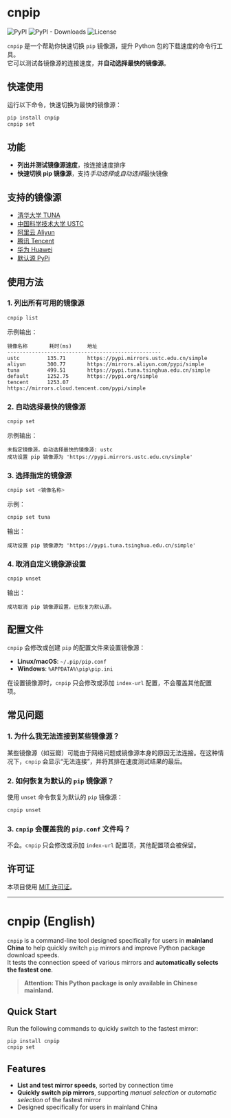 # cnpip

![PyPI](https://img.shields.io/pypi/v/cnpip)
![PyPI - Downloads](https://img.shields.io/pypi/dm/cnpip)
![License](https://img.shields.io/github/license/caoergou/cnpip)

`cnpip` 是一个帮助你快速切换 `pip` 镜像源，提升 Python 包的下载速度的命令行工具。  
它可以测试各镜像源的连接速度，并**自动选择最快的镜像源**。

## 快速使用

运行以下命令，快速切换为最快的镜像源：

```bash
pip install cnpip
cnpip set
```

## 功能

- **列出并测试镜像源速度**，按连接速度排序
- **快速切换 pip 镜像源**，支持*手动选择*或*自动选择*最快镜像

## 支持的镜像源

- [清华大学 TUNA](https://pypi.tuna.tsinghua.edu.cn/simple)
- [中国科学技术大学 USTC](https://pypi.mirrors.ustc.edu.cn/simple)
- [阿里云 Aliyun](https://mirrors.aliyun.com/pypi/simple)
- [腾讯 Tencent](https://mirrors.cloud.tencent.com/pypi/simple)
- [华为 Huawei](https://repo.huaweicloud.com/repository/pypi/simple)
- [默认源 PyPi](https://pypi.org/simple)

## 使用方法

### 1. 列出所有可用的镜像源

```bash
cnpip list
```

示例输出：

```
镜像名称       耗时(ms)     地址
--------------------------------------------------
ustc         135.71       https://pypi.mirrors.ustc.edu.cn/simple
aliyun       300.77       https://mirrors.aliyun.com/pypi/simple
tuna         499.51       https://pypi.tuna.tsinghua.edu.cn/simple
default      1252.75      https://pypi.org/simple
tencent      1253.07      https://mirrors.cloud.tencent.com/pypi/simple
```

### 2. 自动选择最快的镜像源

```bash
cnpip set
```

示例输出：

```
未指定镜像源，自动选择最快的镜像源: ustc
成功设置 pip 镜像源为 'https://pypi.mirrors.ustc.edu.cn/simple'
```

### 3. 选择指定的镜像源

```bash
cnpip set <镜像名称>
```

示例：

```bash
cnpip set tuna
```

输出：

```
成功设置 pip 镜像源为 'https://pypi.tuna.tsinghua.edu.cn/simple'
```

### 4. 取消自定义镜像源设置

```bash
cnpip unset
```

输出：

```
成功取消 pip 镜像源设置，已恢复为默认源。
```

## 配置文件

`cnpip` 会修改或创建 `pip` 的配置文件来设置镜像源：

- **Linux/macOS**: `~/.pip/pip.conf`
- **Windows**: `%APPDATA%\pip\pip.ini`

在设置镜像源时，`cnpip` 只会修改或添加 `index-url` 配置，不会覆盖其他配置项。

## 常见问题

### 1. 为什么我无法连接到某些镜像源？

某些镜像源（如豆瓣）可能由于网络问题或镜像源本身的原因无法连接。在这种情况下，`cnpip` 会显示“无法连接”，并将其排在速度测试结果的最后。

### 2. 如何恢复为默认的 `pip` 镜像源？

使用 `unset` 命令恢复为默认的 `pip` 镜像源：

```bash
cnpip unset
```

### 3. `cnpip` 会覆盖我的 `pip.conf` 文件吗？

不会。`cnpip` 只会修改或添加 `index-url` 配置项，其他配置项会被保留。

## 许可证

本项目使用 [MIT 许可证](LICENSE)。

---

# cnpip (English)

`cnpip` is a command-line tool designed specifically for users in **mainland China** to help quickly switch `pip`
mirrors and improve Python package download speeds.       
It tests the connection speed of various mirrors and **automatically selects the fastest one**.

> **Attention: This Python package is only available in Chinese mainland.**

## Quick Start

Run the following commands to quickly switch to the fastest mirror:

```bash
pip install cnpip
cnpip set
```

## Features

- **List and test mirror speeds**, sorted by connection time
- **Quickly switch pip mirrors**, supporting *manual selection* or *automatic selection* of the fastest mirror
- Designed specifically for users in mainland China
